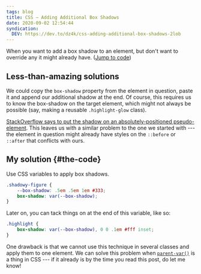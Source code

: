 ```yaml
---
tags: blog
title: CSS — Adding Additional Box Shadows
date: 2020-09-02 12:54:44
syndication:
  DEV: https://dev.to/dz4k/css-adding-additional-box-shadows-2lob
---
```


When you want to add a box shadow to an element, but don't want to override any it might already have. ([Jump to code](#the-code))

## Less-than-amazing solutions

We could copy the `box-shadow` property from the element in question, paste it and append our additional shadow at the end. Of course, this requires us to know the box-shadow on the target element, which might not always be possible (say, making a reusable `.highlight-glow` class).

[StackOverflow says to put the shadow on an absolutely-positioned pseudo-element](stackoverflow-says). This leaves us with a similar problem to the one we started with --- the element in question might already have styles on the `::before` or `::after` that conflicts with ours.

## My solution {#the-code}

Use CSS variables to apply box shadows.

~~~css
.shadowy-figure {
    --box-shadow: .5em .5em 1em #333;
    box-shadow: var(--box-shadow);
}
~~~

Later on, you can tack things on at the end of this variable, like so:

~~~css
.highlight {
    box-shadow: var(--box-shadow), 0 0 .1em #fff inset;
}
~~~

One drawback is that we cannot use this technique in several classes and apply them to one element. We can solve this problem when [`parent-var()`](parent-var) is a thing in CSS --- if it already is by the time you read this post, do let me know!

[stackoverflow-says]:  https://stackoverflow.com/a/11486224
[parent-var]:          https://lists.w3.org/Archives/Public/www-style/2012Aug/0891.html
